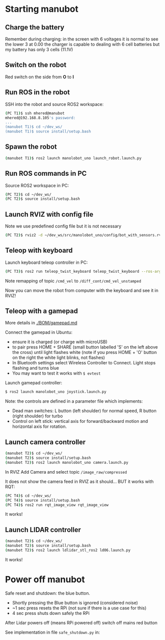 # Starting manubot

## Charge the battery

Remember during charging: in the screen with 6 voltages it is normal to see the lower 3 at 0.00 the charger is capable to dealing with 6 cell batteries but my battery has only 3 cells (11.1V)

## Switch on the robot

Red switch on the side from **O** to **I**

## Run ROS in the robot

SSH into the robot and source ROS2 workspace:

```bash
(PC T1)$ ssh mhered@manubot
mhered@192.168.8.105's password: 
...
(manubot T1)$ cd ~/dev_ws/
(manubot T1)$ source install/setup.bash
```

## Spawn the robot

```bash
(manubot T1)$ ros2 launch manolobot_uno launch_robot.launch.py
```

## Run ROS commands in PC

Source ROS2 workspace in PC:

```bash
(PC T2)$ cd ~/dev_ws/
(PC T2)$ source install/setup.bash
```

## Launch RVIZ with config file

Note we use predefined config file but it is not necessary

```bash
(PC T2)$ rviz2 -d ~/dev_ws/src/manolobot_uno/config/bot_with_sensors.rviz
```

## Teleop with keyboard 

Launch keyboard teleop controller in PC:

```bash
(PC T3)$ ros2 run teleop_twist_keyboard teleop_twist_keyboard --ros-args -r /cmd_vel:=/diff_cont/cmd_vel_unstamped
```

Note remapping of topic `/cmd_vel` to `/diff_cont/cmd_vel_unstamped`

Now you can move the robot from computer with the keyboard and see it in RVIZ!

## Teleop with a gamepad

More details in [./BOM/gamepad.md](./BOM/gamepad.md)

Connect the gamepad in Ubuntu:

* ensure it is charged (or charge with microUSB)
* to pair press HOME + SHARE (small button labelled 'S' on the left above the cross) until light flashes white (note if you press HOME + 'O' button on the right the white light blinks, not flashes)
* In Bluetooth settings select Wireless Controller to Connect. Light stops flashing and turns blue
* You may want to test it works with `$ evtest`

Launch gamepad controller:

```bash
$ ros2 launch manolobot_uno joystick.launch.py
```

Note: the controls are defined in a parameter file which implements:

- Dead man switches: L button (left shoulder) for normal speed, R button (right shoulder) for turbo
- Control on left stick: vertical axis for forward/backward motion and horizontal axis for rotation.

## Launch camera controller

```bash
(manubot T2)$ cd ~/dev_ws/
(manubot T2)$ source install/setup.bash
(manubot T2)$ ros2 launch manolobot_uno camera.launch.py
```

In RVIZ Add Camera and select topic `/image_raw/compressed`

It does not show the camera feed in RVIZ as it should... BUT it works with RQT:

```bash
(PC T4)$ cd ~/dev_ws/
(PC T4)$ source install/setup.bash 
(PC T4)$ ros2 run rqt_image_view rqt_image_view
```

It works!

## Launch LIDAR controller

```bash
(manubot T2)$ cd ~/dev_ws/
(manubot T2)$ source install/setup.bash
(manubot T2)$ ros2 launch ldlidar_stl_ros2 ld06.launch.py 
```

It works!

# Power off manubot

Safe reset and shutdown: the blue button.

* Shortly pressing the Blue button is ignored (considered noise)
* ~1 sec press resets the RPi (not sure if there is a use case for this)
* 4 sec press shuts down safely the RPi

After Lidar powers off (means RPi powered off) switch off mains red button

See implementation in file `safe_shutdown.py` in: [](/home/mhered/manolobot/code/button/) 